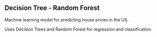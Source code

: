 ## Decision Tree - Random Forest

Machine learning model for predicting house prices in the US.

Uses Decision Trees and Random Forest for regression and classification.
